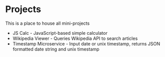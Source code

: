 # Projects
This is a place to house all mini-projects

- JS Calc - JavaScript-based simple calculator
- Wikipedia Viewer - Queries Wikipedia API to search articles
- Timestamp Microservice - Input date or unix timestamp, returns JSON formatted date string and unix timestamp
